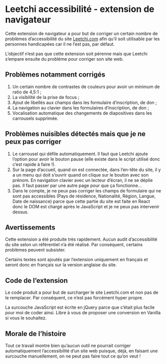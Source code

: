 # Leetchi accessibilité - extension de navigateur

Cette extension de navigateur a pour but de corriger un certain nombre de problèmes d’accessibilité du site [Leetchi.com](https://www.leetchi.com/) afin qu’il soit utilisable par les personnes handicapées car il ne l’est pas, par défaut.

L’objectif n’est pas que cette extension soit pérenne mais que Leetchi s’empare ensuite du problème pour corriger son site web.

## Problèmes notamment corrigés

1. Un certain nombre de contrastes de couleurs pour avoir un minimum de ratio de 4,5:1 ;
1. La visibilité de la prise de focus ;
1. Ajout de libellés aux champs dans les formulaire d’inscription, de don ;
1. La navigation au clavier dans les formulaires d’inscription, de don ;
1. Vocalisation automatique des changements de diapositives dans les carrousels supprimée.

## Problèmes nuisibles détectés mais que je ne peux pas corriger

1. Le carrousel qui défile automatiquement. Il faut que Leetchi ajoute l’option pour avoir le bouton pause (elle existe dans le script utilisé donc c’est rapide à faire !).
1. Sur la page d’accueil, quand on est connectée, dans l’en-tête du site, il y a un menu qui doit s’ouvrir quand on clique sur le bouton avec son prénom. En navigation clavier avec un lecteur d’écran, il ne se déplie pas. Il faut passer par une autre page pour que ça fonctionne…
1. Dans le compte, je ne peux pas corriger les champs de formulaire qui ne sont pas accessibles (Pays de résidence, Nationalité, Région, Langue, Date de naissance) parce que cette partie du site est faite en React donc le DOM est chargé après le JavaScript et je ne peux pas intervenir dessus.

## Avertissements

Cette extension a été produite très rapidement. Aucun audit d’accessibilité du site selon un référentiel n’a été réalisé. Par conséquent, certains problèmes peuvent subsister.

Certains textes sont ajoutés par l’extension uniquement en français et seront donc en français sur la version anglaise du site.

## Code de l’extension

Le code produit a pour but de surcharger le site Leetchi.com et non pas de le remplacer. Par conséquent, ce n’est pas forcément hyper propre.

La surcouche JavaScript est écrite en jQuery parce que c’était plus facile pour moi de coder ainsi. Libre à vous de proposer une conversion en Vanilla si vous le souhaitez.

## Morale de l’histoire

Tout ce travail montre bien qu’aucun outil ne pourrait corriger automatiquement l’accessibilité d’un site web puisque, déjà, en faisant une surcouche manuellement, on ne peut pas faire tout ce qu’on veut !

